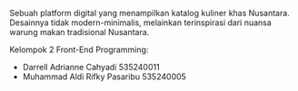 Sebuah platform digital yang menampilkan katalog kuliner khas Nusantara. 
Desainnya tidak modern-minimalis, melainkan terinspirasi dari nuansa warung makan tradisional Nusantara.

Kelompok 2 Front-End Programming:
- Darrell Adrianne Cahyadi 535240011
- Muhammad Aldi Rifky Pasaribu 535240005
